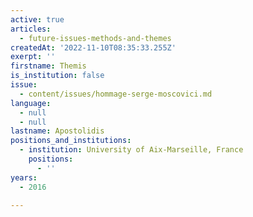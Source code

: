 ```yaml
---
active: true
articles:
  - future-issues-methods-and-themes
createdAt: '2022-11-10T08:35:33.255Z'
exerpt: ''
firstname: Themis
is_institution: false
issue:
  - content/issues/hommage-serge-moscovici.md
language:
  - null
  - null
lastname: Apostolidis
positions_and_institutions:
  - institution: University of Aix-Marseille, France
    positions:
      - ''
years:
  - 2016

---
```

